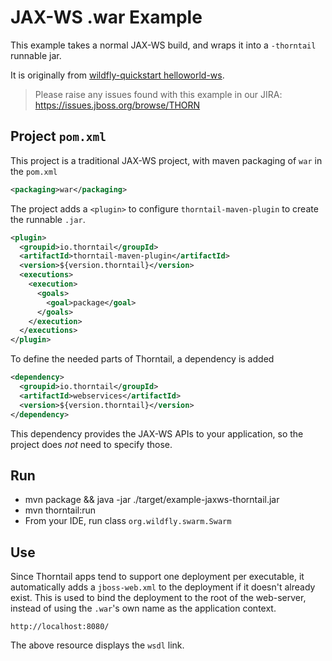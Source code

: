 # JAX-WS .war Example

This example takes a normal JAX-WS build, and wraps it into
a `-thorntail` runnable jar.

It is originally from [wildfly-quickstart helloworld-ws](https://github.com/wildfly/quickstart/tree/10.x/helloworld-ws).

> Please raise any issues found with this example in our JIRA:
> https://issues.jboss.org/browse/THORN

## Project `pom.xml`

This project is a traditional JAX-WS project, with maven packaging
of `war` in the `pom.xml`

``` xml
<packaging>war</packaging>
```

The project adds a `<plugin>` to configure `thorntail-maven-plugin` to
create the runnable `.jar`.

``` xml
<plugin>
  <groupid>io.thorntail</groupId>
  <artifactId>thorntail-maven-plugin</artifactId>
  <version>${version.thorntail}</version>
  <executions>
    <execution>
      <goals>
        <goal>package</goal>
      </goals>
    </execution>
  </executions>
</plugin>
```

To define the needed parts of Thorntail, a dependency is added

``` xml
<dependency>
  <groupid>io.thorntail</groupId>
  <artifactId>webservices</artifactId>
  <version>${version.thorntail}</version>
</dependency>
```

This dependency provides the JAX-WS APIs to your application, so the
project does *not* need to specify those.

## Run

* mvn package && java -jar ./target/example-jaxws-thorntail.jar
* mvn thorntail:run
* From your IDE, run class `org.wildfly.swarm.Swarm`

## Use

Since Thorntail apps tend to support one deployment per executable, it
automatically adds a `jboss-web.xml` to the deployment if it doesn't already
exist.  This is used to bind the deployment to the root of the web-server,
instead of using the `.war`'s own name as the application context.

```
http://localhost:8080/
```

The above resource displays the `wsdl` link.
